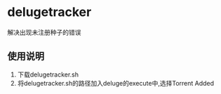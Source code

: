 # delugetracker
解决出现未注册种子的错误
## 使用说明
1. 下载delugetracker.sh
2. 将delugetracker.sh的路径加入deluge的execute中,选择Torrent Added
